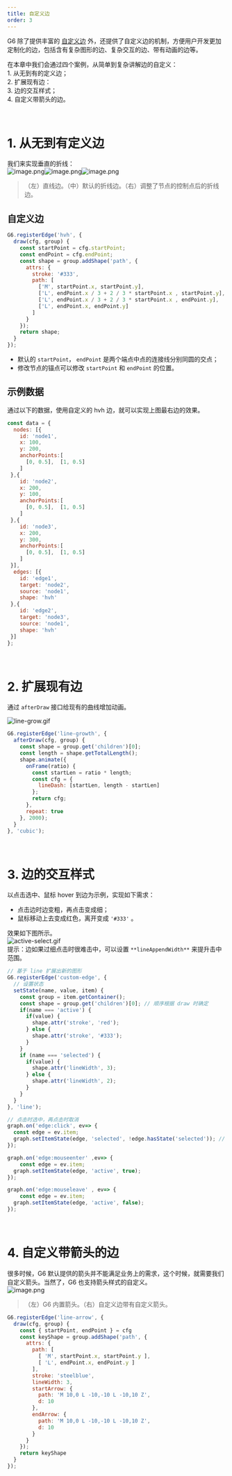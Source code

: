 ```yaml
---
title: 自定义边
order: 3
---
```


G6 除了提供丰富的 [自定义边](https://www.yuque.com/antv/g6/internal-edge) 外，还提供了自定义边的机制，方便用户开发更加定制化的边，包括含有复杂图形的边、复杂交互的边、带有动画的边等。

在本章中我们会通过四个案例，从简单到复杂讲解边的自定义：<br />1. 从无到有的定义边；<br />2. 扩展现有边：<br />3. 边的交互样式；<br />4. 自定义带箭头的边。

<a name="Ov27z"></a>
<br />
# 1. 从无到有定义边
我们来实现垂直的折线：<br />![image.png](https://cdn.nlark.com/yuque/0/2019/png/89796/1548413029414-51b39bd3-c5f4-42ab-90f2-1183c069b34f.png#align=left&display=inline&height=281&name=image.png&originHeight=281&originWidth=206&search=&size=5679&status=done&width=206)![image.png](https://cdn.nlark.com/yuque/0/2019/png/89796/1548412991278-5ddb50ea-3f1d-4269-b8d9-19ac84106ff6.png#align=left&display=inline&height=280&name=image.png&originHeight=280&originWidth=187&search=&size=5072&status=done&width=187)![image.png](https://cdn.nlark.com/yuque/0/2019/png/89796/1548413062802-40be1962-e421-4295-9985-6c9709656462.png#align=left&display=inline&height=264&name=image.png&originHeight=264&originWidth=187&search=&size=5117&status=done&width=187)
> （左）直线边。（中）默认的折线边。（右）调整了节点的控制点后的折线边。


<a name="JWc01"></a>
## 自定义边
```javascript
G6.registerEdge('hvh', {
  draw(cfg, group) {
    const startPoint = cfg.startPoint;
    const endPoint = cfg.endPoint;
    const shape = group.addShape('path', {
      attrs: {
        stroke: '#333',
        path: [
          ['M', startPoint.x, startPoint.y],
          ['L', endPoint.x / 3 + 2 / 3 * startPoint.x , startPoint.y], // 三分之一处
          ['L', endPoint.x / 3 + 2 / 3 * startPoint.x , endPoint.y],   // 三分之二处
          ['L', endPoint.x, endPoint.y]
        ]
      }
    });
    return shape;
  }
});
```

- 默认的 `startPoint`， `endPoint` 是两个端点中点的连接线分别同圆的交点；
- 修改节点的锚点可以修改 `startPoint` 和 `endPoint` 的位置。

<a name="raY8X"></a>
## 示例数据
通过以下的数据，使用自定义的 hvh 边，就可以实现上图最右边的效果。
```javascript
const data = {
  nodes: [{
    id: 'node1',
    x: 100,
    y: 200,
    anchorPoints:[
      [0, 0.5],  [1, 0.5]
    ]
 },{
    id: 'node2',
    x: 200,
    y: 100,
    anchorPoints:[
      [0, 0.5],  [1, 0.5]
    ]
 },{
    id: 'node3',
    x: 200,
    y: 300,
    anchorPoints:[
      [0, 0.5],  [1, 0.5]
    ]
 }],
  edges: [{
    id: 'edge1',
    target: 'node2',
    source: 'node1',
    shape: 'hvh'
 },{
    id: 'edge2',
    target: 'node3',
    source: 'node1',
   	shape: 'hvh'
 }]
};
```

<a name="t4ZIo"></a>
<br />
# 2. 扩展现有边
通过 `afterDraw` 接口给现有的曲线增加动画。

![line-grow.gif](https://cdn.nlark.com/yuque/0/2019/gif/89796/1548411369501-cdf8f944-79db-43eb-b266-de6ad9f4b6a8.gif#align=left&display=inline&height=251&name=line-grow.gif&originHeight=251&originWidth=184&search=&size=27589&status=done&width=184)

```javascript
G6.registerEdge('line-growth', {
  afterDraw(cfg, group) {
    const shape = group.get('children')[0];
    const length = shape.getTotalLength();
    shape.animate({
      onFrame(ratio) {
        const startLen = ratio * length;
        const cfg = {
          lineDash: [startLen, length - startLen]
        };
        return cfg;
      },
      repeat: true
    }, 2000);
  }
}, 'cubic');
```

<a name="RlQc9"></a>
<br />
# 3. 边的交互样式
以点击选中、鼠标 hover 到边为示例，实现如下需求：

- 点击边时边变粗，再点击变成细；
- 鼠标移动上去变成红色，离开变成 `'#333'` 。

效果如下图所示。<br />![active-select.gif](https://cdn.nlark.com/yuque/0/2019/gif/89796/1548411103714-a97cdf5a-539c-40b1-8772-4f72b1f4fea3.gif#align=left&display=inline&height=171&name=active-select.gif&originHeight=171&originWidth=412&search=&size=54407&status=done&width=412)<br />提示：边如果过细点击时很难击中，可以设置 `**lineAppendWidth**` 来提升击中范围。

```javascript
// 基于 line 扩展出新的图形
G6.registerEdge('custom-edge', {
  // 设置状态
  setState(name, value, item) {
    const group = item.getContainer();
    const shape = group.get('children')[0]; // 顺序根据 draw 时确定
    if(name === 'active') {
      if(value) {
        shape.attr('stroke', 'red');
      } else {
        shape.attr('stroke', '#333');
      }
    }
    if (name === 'selected') {
      if(value) {
        shape.attr('lineWidth', 3);
      } else {
        shape.attr('lineWidth', 2);
      }
    }
  }
}, 'line');

// 点击时选中，再点击时取消
graph.on('edge:click', ev=> {
  const edge = ev.item;
  graph.setItemState(edge, 'selected', !edge.hasState('selected')); // 切换选中
});

graph.on('edge:mouseenter' ,ev=> {
	const edge = ev.item;
  graph.setItemState(edge, 'active', true);
});

graph.on('edge:mouseleave' , ev=> {
	const edge = ev.item;
  graph.setItemState(edge, 'active', false);
});

```

<a name="QfUXj"></a>
<br />
# 4. 自定义带箭头的边
很多时候，G6 默认提供的箭头并不能满足业务上的需求，这个时候，就需要我们自定义箭头。当然了，G6 也支持箭头样式的自定义。<br />![image.png](https://cdn.nlark.com/yuque/0/2019/png/156681/1571143168729-72137df2-8d1e-4da6-ba53-86e9726a7af8.png#align=left&display=inline&height=166&name=image.png&originHeight=332&originWidth=632&search=&size=79105&status=done&width=316)
> （左）G6 内置箭头。（右）自定义边带有自定义箭头。


```javascript
G6.registerEdge('line-arrow', {
  draw(cfg, group) {
    const { startPoint, endPoint } = cfg
    const keyShape = group.addShape('path', {
      attrs: {
        path: [
          [ 'M', startPoint.x, startPoint.y ],
          [ 'L', endPoint.x, endPoint.y ]
        ],
        stroke: 'steelblue',
        lineWidth: 3,
        startArrow: {
          path: 'M 10,0 L -10,-10 L -10,10 Z',
          d: 10
        },
        endArrow: {
          path: 'M 10,0 L -10,-10 L -10,10 Z',
          d: 10
        }
      }
    });
    return keyShape
  }
});
```

